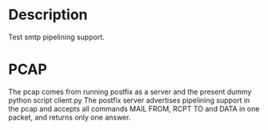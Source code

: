 # Description

Test smtp pipelining support.

# PCAP

The pcap comes from running postfix as a server and the present dummy python script client.py
The postfix server advertises pipelining support in the pcap and accepts all commands MAIL FROM, RCPT TO and DATA in one packet, and returns only one answer.
